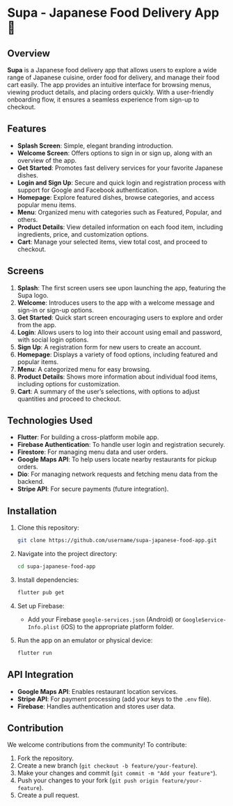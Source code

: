 # Supa - Japanese Food Delivery App 🍣

## Overview
**Supa** is a Japanese food delivery app that allows users to explore a wide range of Japanese cuisine, order food for delivery, and manage their food cart easily. The app provides an intuitive interface for browsing menus, viewing product details, and placing orders quickly. With a user-friendly onboarding flow, it ensures a seamless experience from sign-up to checkout.

## Features
- **Splash Screen**: Simple, elegant branding introduction.
- **Welcome Screen**: Offers options to sign in or sign up, along with an overview of the app.
- **Get Started**: Promotes fast delivery services for your favorite Japanese dishes.
- **Login and Sign Up**: Secure and quick login and registration process with support for Google and Facebook authentication.
- **Homepage**: Explore featured dishes, browse categories, and access popular menu items.
- **Menu**: Organized menu with categories such as Featured, Popular, and others.
- **Product Details**: View detailed information on each food item, including ingredients, price, and customization options.
- **Cart**: Manage your selected items, view total cost, and proceed to checkout.

## Screens
1. **Splash**: The first screen users see upon launching the app, featuring the Supa logo.
2. **Welcome**: Introduces users to the app with a welcome message and sign-in or sign-up options.
3. **Get Started**: Quick start screen encouraging users to explore and order from the app.
4. **Login**: Allows users to log into their account using email and password, with social login options.
5. **Sign Up**: A registration form for new users to create an account.
6. **Homepage**: Displays a variety of food options, including featured and popular items.
7. **Menu**: A categorized menu for easy browsing.
8. **Product Details**: Shows more information about individual food items, including options for customization.
9. **Cart**: A summary of the user’s selections, with options to adjust quantities and proceed to checkout.

## Technologies Used
- **Flutter**: For building a cross-platform mobile app.
- **Firebase Authentication**: To handle user login and registration securely.
- **Firestore**: For managing menu data and user orders.
- **Google Maps API**: To help users locate nearby restaurants for pickup orders.
- **Dio**: For managing network requests and fetching menu data from the backend.
- **Stripe API**: For secure payments (future integration).

## Installation

1. Clone this repository:
   ```bash
   git clone https://github.com/username/supa-japanese-food-app.git
   ```
2. Navigate into the project directory:
   ```bash
   cd supa-japanese-food-app
   ```
3. Install dependencies:
   ```bash
   flutter pub get
   ```
4. Set up Firebase:
   - Add your Firebase `google-services.json` (Android) or `GoogleService-Info.plist` (iOS) to the appropriate platform folder.

5. Run the app on an emulator or physical device:
   ```bash
   flutter run
   ```

## API Integration
- **Google Maps API**: Enables restaurant location services.
- **Stripe API**: For payment processing (add your keys to the `.env` file).
- **Firebase**: Handles authentication and stores user data.

## Contribution
We welcome contributions from the community! To contribute:
1. Fork the repository.
2. Create a new branch (`git checkout -b feature/your-feature`).
3. Make your changes and commit (`git commit -m "Add your feature"`).
4. Push your changes to your fork (`git push origin feature/your-feature`).
5. Create a pull request.


